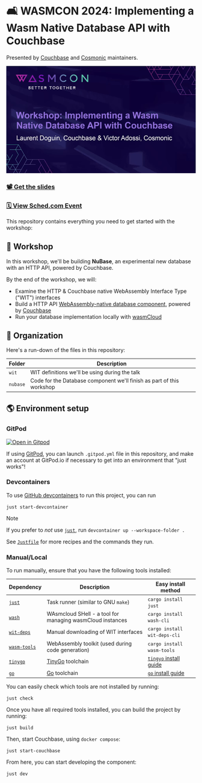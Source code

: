 # 🛋 WASMCON 2024: Implementing a Wasm Native Database API with Couchbase

Presented by [Couchbase][couchbase] and [Cosmonic][cosmonic] maintainers.

[<img src="docs/images/workshop-yt-screenshot.png">](https://www.youtube.com/watch?v=Cc5FcP8rMQ0&list=PLbzoR-pLrL6o0UD4PoO0H_RnoToEiWBIS&index=37&ab_channel=TheLinuxFoundation)

### [📽️ Get the slides](https://docs.google.com/presentation/d/1KOmK13DK9rA7rHA37pbFNxVi2jCkNIhrJkUmK5evW84)

### [🗓️ View Sched.com Event](https://wasmcon24.sched.com/event/ceac3a35d773d3c7498156218db7e22e)

This repository contains everything you need to get started with the workshop:

[cosmonic]: https://cosmonic.com/
[couchbase]: https://couchbase.com/

## 👷 Workshop

In this workshop, we'll be building **NuBase**, an experimental new database with an HTTP API,
powered by Couchbase.

By the end of the workshop, we will:

- Examine the HTTP & Couchbase native WebAssembly Interface Type ("WIT") interfaces
- Build a HTTP API [WebAssembly-native database component][wasmcloud-docs-component], powered by [Couchbase][couchbase]
- Run your database implementation locally with [wasmCloud][wasmcloud]

[wasmcloud-docs-component]: https://wasmcloud.com/docs/concepts/components
[wasmCloud]: https://wasmcloud.com

## 📂 Organization

Here's a run-down of the files in this repository:

| Folder            | Description                                                           |
|-------------------|-----------------------------------------------------------------------|
| `wit`             | WIT definitions we'll be using during the talk                        |
| `nubase`          | Code for the Database component we'll finish as part of this workshop |

## 🌎 Environment setup

### GitPod

[![Open in Gitpod](https://gitpod.io/button/open-in-gitpod.svg)](https://gitpod.io/#https://github.com/vados-cosmonic/wasmcon2024-couchbase-workshop)

If using [GitPod][gitpod], you can launch `.gitpod.yml` file in this repository, and make an account at GitPod.io if necessary to get into an environment that "just works"!

[gitpod]: https://gitpod.io

### Devcontainers

To use [GitHub devcontainers][devcontainers] to run this project, you can run

```console
just start-devcontainer
```

> [!NOTE]
> If you prefer to *not* use [`just`][just], run `devcontainer up --workspace-folder .`
>
> See [`Justfile`](./Justfile) for more recipes and the commands they run.

[devcontainers]: https://github.com/devcontainers/cli

### Manual/Local

To run manually, ensure that you have the following tools installed:

| Dependency                 | Description                                               | Easy install method                            |
|----------------------------|-----------------------------------------------------------|------------------------------------------------|
| [`just`][just]             | Task runner (similar to GNU `make`)                       | `cargo install just`                           |
| [`wash`][wash]             | WAsmcloud SHell - a tool for managing wasmCloud instances | `cargo install wash-cli`                       |
| [`wit-deps`][wit-deps]     | Manual downloading of WIT interfaces                      | `cargo install wit-deps-cli`                   |
| [`wasm-tools`][wasm-tools] | WebAssembly toolkit (used during code generation)         | `cargo install wasm-tools`                      |
| [`tinygo`][tinygo]         | [TinyGo][tinygo] toolchain                                | [`tingyo` install guide][tinygo-install-guide] |
| [`go`][go]                 | [Go][go] toolchain                                        | [`go` install guide][go-install-guide]         |

[just]: https://github.com/casey/just
[wash]: https://wasmcloud.com/docs/installation
[tinygo]: https://tinygo.org/
[go]: https://go.dev/
[wit-deps]: https://github.com/bytecodealliance/wit-deps
[wasm-tools]: https://github.com/bytecodealliance/wasm-tools
[tinygo-install-guide]: https://tinygo.org/getting-started/install/
[go-install-guide]: https://go.dev/learn/

You can easily check which tools are not installed by running:

```console
just check
```

Once you have all required tools installed, you can build the project by running:

```console
just build
```

Then, start Couchbase, using `docker compose`:

```console
just start-couchbase
```

From here, you can start developing the component:

```console
just dev
```
